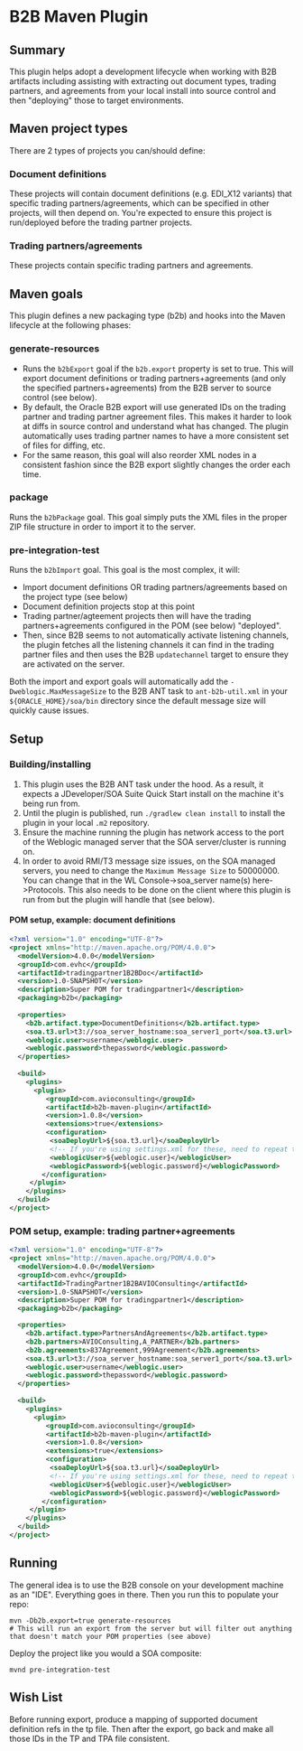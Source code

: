 # B2B Maven Plugin

## Summary

This plugin helps adopt a development lifecycle when working with B2B artifacts including assisting with extracting out document types, trading partners, and agreements from your local install into source control and then "deploying" those to target environments.

## Maven project types

There are 2 types of projects you can/should define:

### Document definitions

These projects will contain document definitions (e.g. EDI_X12 variants) that specific trading partners/agreements, which can be specified in other projects, will then depend on. You're expected to ensure this project is run/deployed before the trading partner projects.

### Trading partners/agreements

These projects contain specific trading partners and agreements.

## Maven goals

This plugin defines a new packaging type (b2b) and hooks into the Maven lifecycle at the following phases:

### generate-resources
* Runs the `b2bExport` goal if the `b2b.export` property is set to true. This will export document definitions or trading partners+agreements (and only the specified partners+agreements) from the B2B server to source control (see below).
* By default, the Oracle B2B export will use generated IDs on the trading partner and trading partner agreement files. This makes it harder to look at diffs in source control and understand what has changed. The plugin automatically uses trading partner names to have a more consistent set of files for diffing, etc.
* For the same reason, this goal will also reorder XML nodes in a consistent fashion since the B2B export slightly changes the order each time.
### package
Runs the `b2bPackage` goal. This goal simply puts the XML files in the proper ZIP file structure in order to import it to the server.
### pre-integration-test
Runs the `b2bImport` goal. This goal is the most complex, it will:
* Import document definitions OR trading partners/agreements based on the project type (see below)
* Document definition projects stop at this point
* Trading partner/agteement projects then will have the trading partners+agreements configured in the POM (see below) "deployed".
* Then, since B2B seems to not automatically activate listening channels, the plugin fetches all the listening channels it can find in the trading partner files and then uses the B2B `updatechannel` target to ensure they are activated on the server.

Both the import and export goals will automatically add the `-Dweblogic.MaxMessageSize` to the B2B ANT task to `ant-b2b-util.xml` in your `${ORACLE_HOME}/soa/bin` directory since the default message size will quickly cause issues.

## Setup

### Building/installing

1. This plugin uses the B2B ANT task under the hood. As a result, it expects a JDeveloper/SOA Suite Quick Start install on the machine it's being run from.
2. Until the plugin is published, run `./gradlew clean install` to install the plugin in your local `.m2` repository.
3. Ensure the machine running the plugin has network access to the port of the Weblogic managed server that the SOA server/cluster is running on.
4. In order to avoid RMI/T3 message size issues, on the SOA managed servers, you need to change the `Maximum Message Size` to 50000000. You can change that in the WL Console->soa_server name(s) here->Protocols. This also needs to be done on the client where this plugin is run from but the plugin will handle that (see below).

#### POM setup, example: document definitions

```xml
<?xml version="1.0" encoding="UTF-8"?>
<project xmlns="http://maven.apache.org/POM/4.0.0">
  <modelVersion>4.0.0</modelVersion>
  <groupId>com.evhc</groupId>
  <artifactId>tradingpartner1B2BDoc</artifactId>
  <version>1.0-SNAPSHOT</version>
  <description>Super POM for tradingpartner1</description>
  <packaging>b2b</packaging>
  
  <properties>
    <b2b.artifact.type>DocumentDefinitions</b2b.artifact.type>
    <soa.t3.url>t3://soa_server_hostname:soa_server1_port</soa.t3.url>
    <weblogic.user>username</weblogic.user>
    <weblogic.password>thepassword</weblogic.password>
  </properties>
  
  <build>
    <plugins>
      <plugin>
         <groupId>com.avioconsulting</groupId>
         <artifactId>b2b-maven-plugin</artifactId>
         <version>1.0.8</version>
         <extensions>true</extensions>
         <configuration>
          <soaDeployUrl>${soa.t3.url}</soaDeployUrl>
          <!-- If you're using settings.xml for these, need to repeat them here, overriden values from settings.xml do not make it into the plugin for some reason -->
          <weblogicUser>${weblogic.user}</weblogicUser>
          <weblogicPassword>${weblogic.password}</weblogicPassword>
        </configuration>
     </plugin>
    </plugins>
  </build>
</project>
```

### POM setup, example: trading partner+agreements

```xml
<?xml version="1.0" encoding="UTF-8"?>
<project xmlns="http://maven.apache.org/POM/4.0.0">
  <modelVersion>4.0.0</modelVersion>
  <groupId>com.evhc</groupId>
  <artifactId>TradingPartner1B2BAVIOConsulting</artifactId>
  <version>1.0-SNAPSHOT</version>
  <description>Super POM for tradingpartner1</description>
  <packaging>b2b</packaging>  

  <properties>
    <b2b.artifact.type>PartnersAndAgreements</b2b.artifact.type>
    <b2b.partners>AVIOConsulting,A_PARTNER</b2b.partners>
    <b2b.agreements>837Agreement,999Agreement</b2b.agreements>
    <soa.t3.url>t3://soa_server_hostname:soa_server1_port</soa.t3.url>
    <weblogic.user>username</weblogic.user>
    <weblogic.password>thepassword</weblogic.password>
  </properties>
  
  <build>
    <plugins>
      <plugin>
         <groupId>com.avioconsulting</groupId>
         <artifactId>b2b-maven-plugin</artifactId>
         <version>1.0.8</version>
         <extensions>true</extensions>
         <configuration>
          <soaDeployUrl>${soa.t3.url}</soaDeployUrl>
          <!-- If you're using settings.xml for these, need to repeat them here, overriden values from settings.xml do not make it into the plugin for some reason -->
          <weblogicUser>${weblogic.user}</weblogicUser>
          <weblogicPassword>${weblogic.password}</weblogicPassword>
        </configuration>
     </plugin>
    </plugins>
  </build>
</project>
```

## Running

The general idea is to use the B2B console on your development machine as an "IDE". Everything goes in there. Then you run this to populate your repo:

```
mvn -Db2b.export=true generate-resources
# This will run an export from the server but will filter out anything that doesn't match your POM properties (see above)
```

Deploy the project like you would a SOA composite:

```
mvnd pre-integration-test
```

## Wish List

Before running export, produce a mapping of supported document definition refs in the tp file.
Then after the export, go back and make all those IDs in the TP and TPA file consistent.
